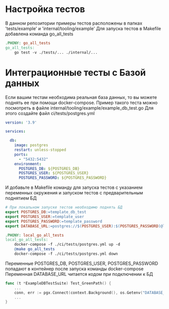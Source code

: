 # Настройка тестов
В данном репозитории примеры тестов расположены в папках 'tests/example' и 'internal/tooling/example'
Для запуска тестов в Makefile добавлена команда go_all_tests
```makefile
.PHONY: go_all_tests
go_all_tests:
	go test -v ./tests/... ./internal/...
```

# Интеграционные тесты с Базой данных
Если вашим тестам необходима реальная база данных, то вы можете поднять ее при помощи docker-compose.
Пример такого теста можно посмотреть в файле internal/tooling/example/example_db_test.go
Для этого создайте файл ci/tests/postgres.yml
```yml
version: '3.9'

services:

  db:
    image: postgres
    restart: unless-stopped
    ports:
      - "5432:5432"
    environment:
      POSTGRES_DB: ${POSTGRES_DB}
      POSTGRES_USER: ${POSTGRES_USER}
      POSTGRES_PASSWORD: ${POSTGRES_PASSWORD}
```
И добавьте в Makefile команду для запуска тестов с указанием переменных окружения и запуском тестов с предварительным поднятием БД
```makefile
# При локальном запуске тестов необходимо поднять БД
export POSTGRES_DB:=template_db_test
export POSTGRES_USER:=template_user
export POSTGRES_PASSWORD:=template_password
export DATABASE_URL:=postgres://$(POSTGRES_USER):$(POSTGRES_PASSWORD)@localhost:5432/$(POSTGRES_DB)

.PHONY: local_go_all_tests
local_go_all_tests:
	docker-compose -f ./ci/tests/postgres.yml up -d
	@make go_all_tests
	docker-compose -f ./ci/tests/postgres.yml down
```
Переменные POSTGRES_DB, POSTGRES_USER, POSTGRES_PASSWORD попадают в контейнер после запуска команды docker-compose
Переменная DATABASE_URL читается кодом при подключении к БД
```go
func (t *ExampleDBTestSuite) Test_GreenPath() {
    ...
    conn, err := pgx.Connect(context.Background(), os.Getenv("DATABASE_URL"))
    ...
}
```
